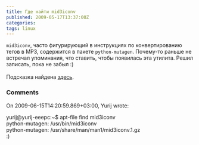 ```yaml
---
title: Где найти mid3iconv
published: 2009-05-17T13:37:00Z
categories: 
tags: linux
---
```


<code>mid3iconv</code>, часто фигурирующий в инструкциях по конвертированию тегов в MP3, содержится в пакете <code>python-mutagen</code>. Почему-то раньше не встречал упоминания, что ставить, чтобы появилась эта утилита. Решил записать, пока не забыл :)<br /><br />Подсказка найдена <a href="http://takeworld.blogspot.com/2009/05/id3-cp1251.html">здесь</a>.

<h3 id='hakyll-convert-comments-title'>Comments</h3>
<div class='hakyll-convert-comment'>
<p class='hakyll-convert-comment-date'>On 2009-06-15T14:20:59.869+03:00, Yurij wrote:</p>
<p class='hakyll-convert-comment-body'>
yurij@yurij-eeepc:~$ apt-file find mid3iconv<br />python-mutagen: /usr/bin/mid3iconv<br />python-mutagen: /usr/share/man/man1/mid3iconv.1.gz<br />:)
</p>
</div>



